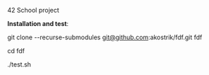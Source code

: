 42 School project


**Installation and test**:

git clone --recurse-submodules git@github.com:akostrik/fdf.git fdf

cd fdf

./test.sh
